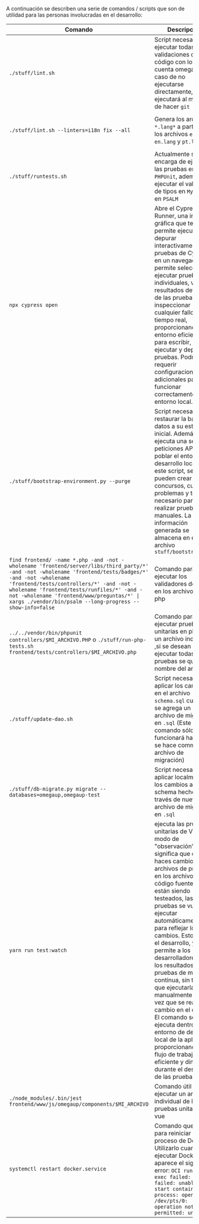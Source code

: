 A continuación se describen una serie de comandos / scripts que son de utilidad para las personas involucradas en el desarrollo:
 
|Comando   |Descripción   |Lugar de ejecución   |
|---|---|---|
|`./stuff/lint.sh`   |Script necesario para ejecutar todas las validaciones del código con los que cuenta omegaUp. En caso de no ejecutarse directamente, este se ejecutará al momento de hacer `git push`|Desde fuera del contenedor de Docker en el directorio raíz del proyecto. e.g. `ubuntu@pc:~/dev/omegaup$`|
|`./stuff/lint.sh --linters=i18n fix --all`   |Genera los archivos `*.lang*` a partir de los archivos `es.lang`, `en.lang` y `pt.lang`|Desde fuera del contenedor de Docker en el directorio raíz del proyecto. e.g. `ubuntu@pc:~/dev/omegaup$`|
|`./stuff/runtests.sh`   |Actualmente se encarga de ejecutar las pruebas en `PHPUnit`, además de ejecutar el validador de tipos en `MySQL` y en `PSALM` |Dentro del contenedor de Docker en el directorio raíz  |
|`npx cypress open`   |Abre el Cypress Test Runner, una interfaz gráfica que te permite ejecutar y depurar interactivamente las pruebas de Cypress en un navegador. Te permite seleccionar y ejecutar pruebas individuales, ver los resultados detallados de las pruebas e inspeccionar cualquier fallo en tiempo real, proporcionando un entorno eficiente para escribir, ejecutar y depurar pruebas. Podría requerir configuraciones adicionales para funcionar correctamente en el entorno local.   |Desde fuera del contenedor de Docker.  |
|`./stuff/bootstrap-environment.py --purge` |Script necesario para restaurar la base de datos a su estado inicial. Además, ejecuta una serie de peticiones API para poblar el entorno de desarrollo local. Con este script, se pueden crear concursos, cursos, problemas y todo lo necesario para realizar pruebas manuales. La información generada se almacena en el archivo `stuff/bootstrap.json`|Dentro del contenedor de Docker en el directorio raíz |
|`find frontend/ -name *.php -and -not -wholename 'frontend/server/libs/third_party/*' -and -not -wholename 'frontend/tests/badges/*' -and -not -wholename 'frontend/tests/controllers/*' -and -not -wholename 'frontend/tests/runfiles/*' -and -not -wholename 'frontend/www/preguntas/*' \| xargs ./vendor/bin/psalm --long-progress --show-info=false`|Comando para ejecutar los validadores de tipos en los archivos de php|Dentro del contenedor de Docker en el directorio raíz|
|`../../vendor/bin/phpunit controllers/$MI_ARCHIVO.PHP` o `./stuff/run-php-tests.sh frontend/tests/controllers/$MI_ARCHIVO.php`|Comando para ejecutar pruebas unitarias en php de un archivo individual ,si se desean ejecutar todas las pruebas se quita el nombre del archivo,  |Dentro del contenedor de Docker en el directorio raíz |
|`./stuff/update-dao.sh`  |Script necesario para aplicar los cambios en el archivo `schema.sql` cuando se agrega un nuevo archivo de migración en `.sql` (Este comando sólo funcionará hasta que se hace commit del archivo de migración) |Dentro del contenedor de Docker en el directorio raíz |
|`./stuff/db-migrate.py migrate --databases=omegaup,omegaup-test`  |Script necesario para aplicar localmente los cambios al schema hechos a través de nuevo archivo de migración en `.sql` |Dentro del contenedor de Docker en el directorio raíz |
|`yarn run test:watch` |ejecuta las pruebas unitarias de Vue en modo de "observación". Esto significa que cuando haces cambios en los archivos de prueba o en los archivos de código fuente que están siendo testeados, las pruebas se vuelven a ejecutar automáticamente para reflejar los cambios. Esto facilita el desarrollo, ya que permite a los desarrolladores ver los resultados de las pruebas de manera continua, sin tener que ejecutarlas manualmente cada vez que se realiza un cambio en el código. El comando se ejecuta dentro del entorno de desarrollo local de la aplicación, proporcionando un flujo de trabajo eficiente y dinámico durante el desarrollo de las pruebas. |Dentro del contenedor de Docker en el directorio raíz |`yarn run test:watch` desde el directorio raíz de omegaUp |
|`./node_modules/.bin/jest frontend/www/js/omegaup/components/$MI_ARCHIVO` |Comando útil para ejecutar un archivo individual de las pruebas unitarias de vue|Funciona bien dentro y fuera del contenedor|
|`systemctl restart docker.service`|Comando que sirve para reiniciar el proceso de Docker. Utilizarlo cuando al ejecutar Docker aparece el siguiente error: `OCI runtime exec failed: exec failed: unable to start container process: open /dev/pts/0: operation not permitted: unknown` |Fuera del contenedor de Docker|